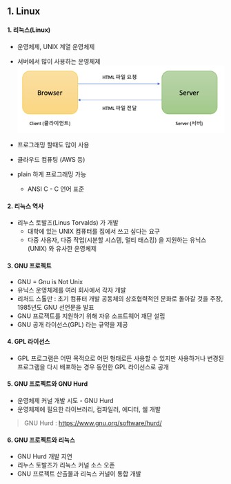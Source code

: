 ## 1. Linux

#### 1. 리눅스(Linux)
* 운영체제, UNIX 계열 운영체제
* 서버에서 많이 사용하는 운영체제
  ![Alt text](./images/browser_server.png "브라우저-서버")   
  
* 프로그래밍 할때도 많이 사용
* 클라우드 컴퓨팅 (AWS 등)
* plain 하게 프로그래밍 가능
    * ANSI C - C 언어 표준
    
#### 2. 리눅스 역사
* 리누스 토발즈(Linus Torvalds) 가 개발
    * 대학에 있는 UNIX 컴퓨터를 집에서 쓰고 싶다는 요구
    * 다중 사용자, 다중 작업(시분할 시스템, 멀티 태스킹) 을 지원하는 유닉스(UNIX) 와 유사한 운영체제
    
#### 3. GNU 프로젝트
* GNU = Gnu is Not Unix
* 유닉스 운영체제를 여러 회사에서 각자 개발
* 리처드 스톨만 : 초기 컴퓨터 개발 공동체의 상호협력적인 문화로 돌아갈 것을 주장, 1985년도 GNU 선언문을 발표
* GNU 프로젝트를 지원하기 위해 자유 소프트웨어 재단 설립
* GNU 공개 라이선스(GPL) 라는 규약을 제공

#### 4. GPL 라이선스
* GPL 프로그램은 어떤 목적으로 어떤 형태로든 사용할 수 있지만 사용하거나 변경된 프로그램을 다시 배포하는 경우 동인한 GPL 라이선스로 공개

#### 5. GNU 프로젝트와 GNU Hurd
* 운영체제 커널 개발 시도 - GNU Hurd
* 운영체제에 필요한 라이브러리, 컴파일러, 에디터, 쉘 개발
> GNU Hurd : https://www.gnu.org/software/hurd/

#### 6. GNU 프로젝트와 리눅스
* GNU  Hurd 개발 지연
* 리누스 토발즈가 리눅스 커널 소스 오픈
* GNU 프로젝트 산출물과 리눅스 커널이 통합 개발

